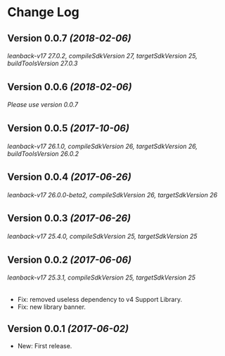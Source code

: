 Change Log
==========

## Version 0.0.7 *(2018-02-06)*
###### leanback-v17 27.0.2, compileSdkVersion 27, targetSdkVersion 25, buildToolsVersion 27.0.3

## Version 0.0.6 *(2018-02-06)*
###### Please use version 0.0.7

## Version 0.0.5 *(2017-10-06)*
###### leanback-v17 26.1.0, compileSdkVersion 26, targetSdkVersion 26, buildToolsVersion 26.0.2

## Version 0.0.4 *(2017-06-26)*
###### leanback-v17 26.0.0-beta2, compileSdkVersion 26, targetSdkVersion 26

## Version 0.0.3 *(2017-06-26)*
###### leanback-v17 25.4.0, compileSdkVersion 25, targetSdkVersion 25

## Version 0.0.2 *(2017-06-06)*
###### leanback-v17 25.3.1, compileSdkVersion 25, targetSdkVersion 25
 * Fix: removed useless dependency to v4 Support Library.
 * Fix: new library banner.

## Version 0.0.1 *(2017-06-02)*
 * New: First release.
 
